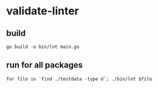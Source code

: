 # validate-linter

## build

    go build -o bin/lnt main.go

## run for all packages

    for file in `find ./testdata -type d`; ./bin/lnt $file
